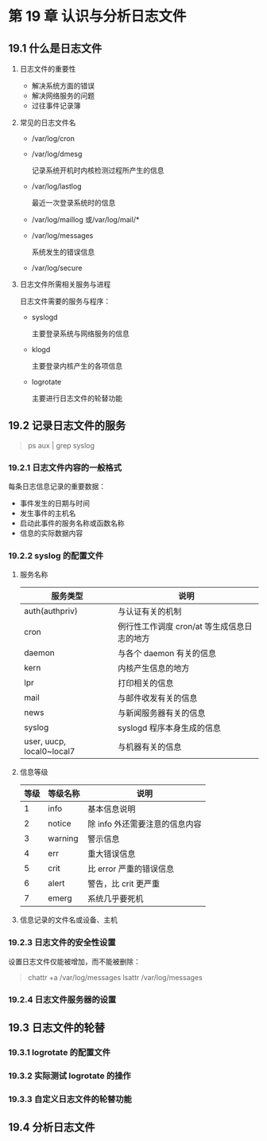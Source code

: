 # 第 19 章 认识与分析日志文件

## 19.1 什么是日志文件

1. 日志文件的重要性

    - 解决系统方面的错误
    - 解决网络服务的问题
    - 过往事件记录簿

2. 常见的日志文件名

    - /var/log/cron
    - /var/log/dmesg

        记录系统开机时内核检测过程所产生的信息

    - /var/log/lastlog

        最近一次登录系统时的信息

    - /var/log/maillog 或/var/log/mail/\*
    - /var/log/messages

        系统发生的错误信息

    - /var/log/secure

3. 日志文件所需相关服务与进程

    日志文件需要的服务与程序：

    - syslogd

        主要登录系统与网络服务的信息

    - klogd

        主要登录内核产生的各项信息

    - logrotate

        主要进行日志文件的轮替功能

## 19.2 记录日志文件的服务

> ps aux | grep syslog

### 19.2.1 日志文件内容的一般格式

每条日志信息记录的重要数据：

-   事件发生的日期与时间
-   发生事件的主机名
-   启动此事件的服务名称或函数名称
-   信息的实际数据内容

### 19.2.2 syslog 的配置文件

1. 服务名称

    | 服务类型                  | 说明                                        |
    | ------------------------- | ------------------------------------------- |
    | auth(authpriv)            | 与认证有关的机制                            |
    | cron                      | 例行性工作调度 cron/at 等生成信息日志的地方 |
    | daemon                    | 与各个 daemon 有关的信息                    |
    | kern                      | 内核产生信息的地方                          |
    | lpr                       | 打印相关的信息                              |
    | mail                      | 与邮件收发有关的信息                        |
    | news                      | 与新闻服务器有关的信息                      |
    | syslog                    | syslogd 程序本身生成的信息                  |
    | user, uucp, local0~local7 | 与机器有关的信息                            |

2. 信息等级

    | 等级 | 等级名称 | 说明                           |
    | ---- | -------- | ------------------------------ |
    | 1    | info     | 基本信息说明                   |
    | 2    | notice   | 除 info 外还需要注意的信息内容 |
    | 3    | warning  | 警示信息                       |
    | 4    | err      | 重大错误信息                   |
    | 5    | crit     | 比 error 严重的错误信息        |
    | 6    | alert    | 警告，比 crit 更严重           |
    | 7    | emerg    | 系统几乎要死机                 |

3. 信息记录的文件名或设备、主机

### 19.2.3 日志文件的安全性设置

设置日志文件仅能被增加，而不能被删除：

> chattr +a /var/log/messages
> lsattr /var/log/messages

### 19.2.4 日志文件服务器的设置

## 19.3 日志文件的轮替

### 19.3.1 logrotate 的配置文件

### 19.3.2 实际测试 logrotate 的操作

### 19.3.3 自定义日志文件的轮替功能

## 19.4 分析日志文件

